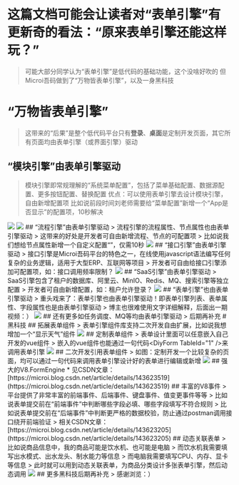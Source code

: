 # 这篇文档可能会让读者对“表单引擎”有更新奇的看法：“原来表单引擎还能这样玩？”
> 可能大部分同学认为“表单引擎”是低代码的基础功能，这个没啥好吹的
> 但Microi吾码做到了“万物皆表单引擎”，以及一身黑科技
# “万物皆表单引擎”
> 这带来的“后果”是整个低代码平台只有**登录**、**桌面**是定制开发页面，其它所有页面均由表单引擎（或界面引擎）驱动
## “模块引擎”由表单引擎驱动
> 模块引擎即常规理解的“系统菜单配置”，包括了菜单基础配置、数据源配置、更多按钮配置、替换配置
> 优点：可以使用表单引擎去设计模块引擎，自由新增配置项
> 比如说前段时间刘老师需要给“菜单配置”新增一个“App是否显示”的配置项，10秒解决
<img src="https://static.itdos.com/upload/img/form-engine-1.png">
<img src="https://static.itdos.com/upload/img/form-engine-2.png">
## “流程引擎”由表单引擎驱动
> 流程引擎的流程属性、节点属性也由表单引擎驱动
> 这带来的好处是开发者可自由新增流程、节点的可配置项
> 比如说我们想给节点属性新增一个自定义配置“”，仅需10秒
<img src="https://static.itdos.com/upload/img/form-engine-3.png">
## “接口引擎”由表单引擎驱动
> 接口引擎是Microi吾码平台的特色之一，在线使用javascript语法编写任何复杂的业务逻辑，适用于大型ERP、互联网等项目
> 开发者可自由给接口引擎添加可配置项，如：接口调用频率限制？
<img src="https://static.itdos.com/upload/img/form-engine-4.png">
## “SaaS引擎”由表单引擎驱动
> SaaS引擎包含了租户的数据库、阿里云、MinIO、Redis、MQ、搜索引擎等独立配置
> 开发者可自由新增配置，如：租户允许登录？
<img src="https://static.itdos.com/upload/img/form-engine-5.png">
## “表单引擎”也由表单引擎驱动
> 重头戏来了：表单引擎也由表单引擎驱动！即表单引擎列表、表单属性、字段属性也是由表单引擎驱动
> 博主也很难使用文字详细解释，后面出一期视频：）
<img src="https://static.itdos.com/upload/img/form-engine-6.png">
## 还有更多如任务调度、MQ等均由表单引擎驱动
> 后期再补充
# 黑科技
## 拓展表单组件
> 表单引擎组件库支持二次开发自由扩展，比如说我想增加一个“显示天气”组件
<img src="https://static.itdos.com/upload/img/form-engine-7.png">
## 定制表单组件
> 表单设计里面可以任意嵌入自己开发的vue组件
> 嵌入的vue组件也能通过一句代码&lt;DiyForm TableId="1" /&gt;来调用表单引擎
<img src="https://static.itdos.com/upload/img/form-engine-8.png">
## 二次开发引用表单组件
> 如图：定制开发一个比较复杂的页面，均可以通过一句代码来调用表单引擎设计好的表单进行编辑或新增
<img src="https://static.itdos.com/upload/img/form-engine-9.png">
## 强大的V8.FormEngine
* 见CSDN文章：[https://microi.blog.csdn.net/article/details/143623519](https://microi.blog.csdn.net/article/details/143623519)
## 丰富的V8事件
> 平台提供了非常丰富的前端事件、后端事件、键盘事件、值变更事件等等
> 比如说表单提交前在“前端事件”中判断哪些字段必填、哪些字段填写不符合规则
> 比如说表单提交前在“后端事件”中判断更严格的数据校验，防止通过postman调用接口绕开前端验证
> 相关CSDN文章：[https://microi.blog.csdn.net/article/details/143623205](https://microi.blog.csdn.net/article/details/143623205)
## 动态关联表单
> 比如说商品信息中，我的商品可能是饮水机、也可能是电脑
> 而饮水机我需要填写出水模式、出水龙头、制水能力等信息
> 而电脑我需要填写CPU、内存、显卡等信息
> 此时就可以用到动态关联表单，为商品分类设计多张表单引擎，然后动态调用
<img src="https://static.itdos.com/upload/img/form-engine-10.png">
## 更多黑科技后期再补充
> 感谢浏览：）